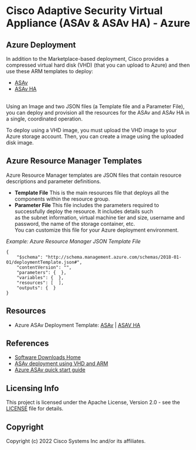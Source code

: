 # Cisco Adaptive Security Virtual Appliance (ASAv & ASAv HA) - Azure

## Azure Deployment

In addition to the Marketplace-based deployment, Cisco provides a compressed virtual hard disk (VHD) (that you can upload to Azure) and then use these ARM templates to deploy:
* [ASAv](ASAv9.17/asav/README.md)
* [ASAv HA](ASAv9.17/asav-ha/README.md)
<br>
Using an Image and two JSON files (a Template file and a Parameter File), you can deploy and provision all the resources for the ASAv and ASAv HA in a single, coordinated operation.<br>

To deploy using a VHD image, you must upload the VHD image to your Azure storage account. Then, you can create a image using the uploaded disk image.<br>

## Azure Resource Manager Templates
Azure Resource Manager templates are JSON files that contain resource descriptions and parameter definitions.<br>

* **Template File**  This is the main resources file that deploys all the components within the resource group.<br>
* **Parameter File** This file includes the parameters required to successfully deploy the resource. It includes details such<br>
as the subnet information, virtual machine tier and size, username and password, the name of the storage container, etc.<br>
You can customize this file for your Azure deployment environment.

*Example: Azure Resource Manager JSON Template File*
```
{
    "$schema": "http://schema.management.azure.com/schemas/2018-01-01/deploymentTemplate.json#",
    "contentVersion": "",
    "parameters": {  },
    "variables": {  },
    "resources": [  ],
    "outputs": {  }
}
```

## Resources
* Azure ASAv Deployment Template: [ASAv](ASAv9.18/asav/README.md)  |   [ASAV HA](ASAv9.18/asav-ha/README.md)

## References
* [Software Downloads Home](https://software.cisco.com/download/home/286119613/type/280775065/release/9.18.1)
* [ASAv deployment using VHD and ARM](https://www.cisco.com/c/en/us/td/docs/security/asa/asa918/asav/getting-started/asav-918-gsg/asav_azure.html#id_87923)
* [Azure ASAv quick start guide](https://www.cisco.com/c/en/us/td/docs/security/asa/asa918/asav/getting-started/asav-918-gsg/asav_azure.html)

## Licensing Info
This project is licensed under the Apache License, Version 2.0 - see the [LICENSE](../../LICENSE) file for details.

## Copyright
Copyright (c) 2022 Cisco Systems Inc and/or its affiliates.
